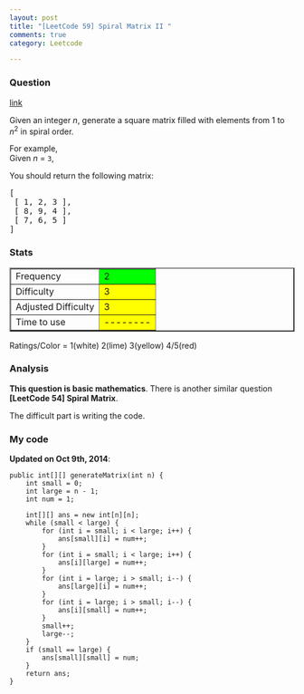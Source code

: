 ```yaml
---
layout: post
title: "[LeetCode 59] Spiral Matrix II "
comments: true
category: Leetcode

---
```


### Question 

[link](http://oj.leetcode.com/problems/spiral-matrix-ii/)

<div class="question-content">
<p></p><p>Given an integer <i>n</i>, generate a square matrix filled with elements from 1 to <i>n</i><sup>2</sup> in spiral order.</p>
<p>
For example,<br>
Given <i>n</i> = <code>3</code>,
</p>
You should return the following matrix:
<pre>[
 [ 1, 2, 3 ],
 [ 8, 9, 4 ],
 [ 7, 6, 5 ]
]
</pre><p></p>
          </div>

### Stats

<table border="2">
	<tr>
		<td>Frequency</td>
		<td bgcolor="lime">2</td>
	</tr>
	<tr>
		<td>Difficulty</td>
		<td bgcolor="yellow">3</td>
	</tr>
	<tr>
		<td>Adjusted Difficulty</td>
		<td bgcolor="yellow">3</td>
	</tr>
	<tr>
		<td>Time to use</td>
		<td bgcolor="yellow">--------</td>
	</tr>
</table>

Ratings/Color = 1(white) 2(lime) 3(yellow) 4/5(red)

### Analysis

__This question is basic mathematics__. There is another similar question __[LeetCode 54] Spiral Matrix__. 

The difficult part is writing the code. 

### My code

__Updated on Oct 9th, 2014__:

    public int[][] generateMatrix(int n) {
        int small = 0;
		int large = n - 1;
		int num = 1;
		
		int[][] ans = new int[n][n];
		while (small < large) {
			for (int i = small; i < large; i++) {
				ans[small][i] = num++;
			}
			for (int i = small; i < large; i++) {
				ans[i][large] = num++;
			}
			for (int i = large; i > small; i--) {
				ans[large][i] = num++;
			}
			for (int i = large; i > small; i--) {
				ans[i][small] = num++;
			}
			small++;
			large--;
		}
		if (small == large) {
			ans[small][small] = num;
		}
		return ans;
    }
